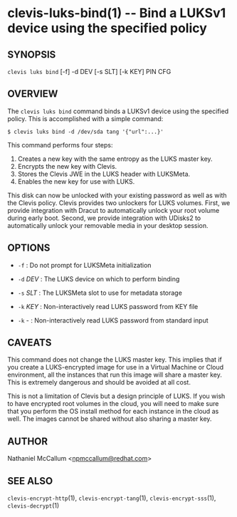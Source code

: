 clevis-luks-bind(1) -- Bind a LUKSv1 device using the specified policy
======================================================================

## SYNOPSIS

`clevis luks bind` [-f] -d DEV [-s SLT] [-k KEY] PIN CFG

## OVERVIEW

The `clevis luks bind` command binds a LUKSv1 device using the specified
policy. This is accomplished with a simple command:

    $ clevis luks bind -d /dev/sda tang '{"url":...}'

This command performs four steps:

1. Creates a new key with the same entropy as the LUKS master key.
2. Encrypts the new key with Clevis.
3. Stores the Clevis JWE in the LUKS header with LUKSMeta.
4. Enables the new key for use with LUKS.

This disk can now be unlocked with your existing password as well as with
the Clevis policy. Clevis provides two unlockers for LUKS volumes. First,
we provide integration with Dracut to automatically unlock your root volume
during early boot. Second, we provide integration with UDisks2 to
automatically unlock your removable media in your desktop session.

## OPTIONS

* `-f` :
  Do not prompt for LUKSMeta initialization

* `-d` _DEV_ :
  The LUKS device on which to perform binding

* `-s` _SLT_ :
  The LUKSMeta slot to use for metadata storage

* `-k` _KEY_ :
  Non-interactively read LUKS password from KEY file

* `-k` - :
  Non-interactively read LUKS password from standard input

## CAVEATS

This command does not change the LUKS master key. This implies that if you
create a LUKS-encrypted image for use in a Virtual Machine or Cloud
environment, all the instances that run this image will share a master key.
This is extremely dangerous and should be avoided at all cost.

This is not a limitation of Clevis but a design principle of LUKS. If you wish
to have encrypted root volumes in the cloud, you will need to make sure that
you perform the OS install method for each instance in the cloud as well.
The images cannot be shared without also sharing a master key.

## AUTHOR

Nathaniel McCallum &lt;npmccallum@redhat.com&gt;

## SEE ALSO

`clevis-encrypt-http`(1),
`clevis-encrypt-tang`(1),
`clevis-encrypt-sss`(1),
`clevis-decrypt`(1)
